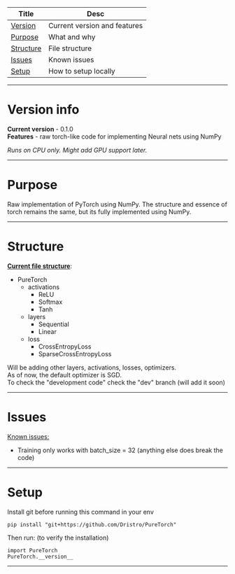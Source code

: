 |Title|Desc|
|-|-|
|[Version](#version-info)|Current version and features|
|[Purpose](#purpose)|What and why|
|[Structure](#structure)|File structure|
|[Issues](#issues)|Known issues|
|[Setup](#setup)|How to setup locally|
****

# Version info
**Current version** - 0.1.0\
**Features** - raw torch-like code for implementing Neural nets using NumPy

*Runs on CPU only. Might add GPU support later.*
****

# Purpose
Raw implementation of PyTorch using NumPy.
The structure and essence of torch remains the same, but its fully implemented using NumPy.
****

# Structure
<u><b>Current file structure</b></u>:
- PureTorch
    - activations
        - ReLU
        - Softmax
        - Tanh
    - layers
        - Sequential
        - Linear
    - loss
        - CrossEntropyLoss
        - SparseCrossEntropyLoss

Will be adding other layers, activations, losses, optimizers.\
As of now, the default optimizer is SGD.\
To check the "development code" check the "dev" branch (will add it soon)
****

# Issues
<u>Known issues:</u>
- Training only works with batch_size = 32 (anything else does break the code)
****

# Setup
Install git before running this command in your env
```
pip install "git+https://github.com/Dristro/PureTorch"
```
Then run: (to verify the installation)
```
import PureTorch
PureTorch.__version__
```
****